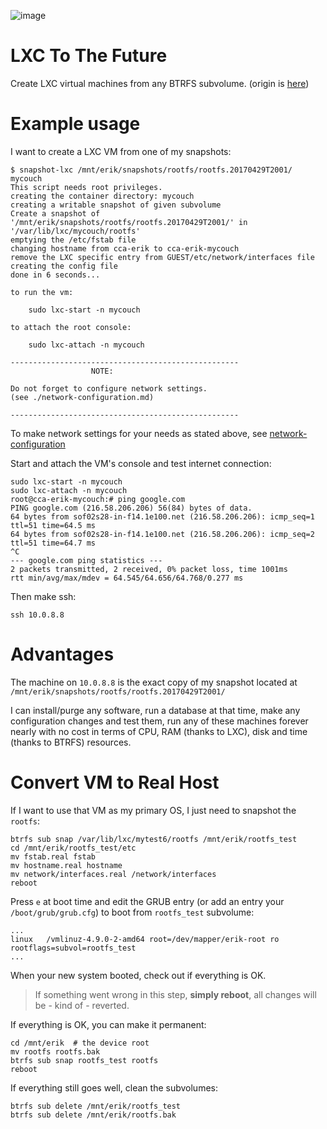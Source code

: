 ![image](https://cloud.githubusercontent.com/assets/6639874/25785684/93dfed2a-338f-11e7-85cb-27e17fb8dfef.png)

# LXC To The Future 

Create LXC virtual machines from any BTRFS subvolume. (origin is [here](https://unix.stackexchange.com/questions/362527/how-to-boot-a-virtual-machine-from-a-regular-folder))

# Example usage

I want to create a LXC VM from one of my snapshots: 


```
$ snapshot-lxc /mnt/erik/snapshots/rootfs/rootfs.20170429T2001/ mycouch
This script needs root privileges.
creating the container directory: mycouch
creating a writable snapshot of given subvolume
Create a snapshot of '/mnt/erik/snapshots/rootfs/rootfs.20170429T2001/' in '/var/lib/lxc/mycouch/rootfs'
emptying the /etc/fstab file
changing hostname from cca-erik to cca-erik-mycouch
remove the LXC specific entry from GUEST/etc/network/interfaces file
creating the config file
done in 6 seconds...

to run the vm:

	sudo lxc-start -n mycouch

to attach the root console:

	sudo lxc-attach -n mycouch

---------------------------------------------------
                  NOTE:

Do not forget to configure network settings.
(see ./network-configuration.md)

---------------------------------------------------
```


To make network settings for your needs as stated above, see [network-configuration](./network-configuration.md)

Start and attach the VM's console and test internet connection:

	sudo lxc-start -n mycouch
	sudo lxc-attach -n mycouch
	root@cca-erik-mycouch:# ping google.com
    PING google.com (216.58.206.206) 56(84) bytes of data.
    64 bytes from sof02s28-in-f14.1e100.net (216.58.206.206): icmp_seq=1 ttl=51 time=64.5 ms
    64 bytes from sof02s28-in-f14.1e100.net (216.58.206.206): icmp_seq=2 ttl=51 time=64.7 ms
    ^C
    --- google.com ping statistics ---
    2 packets transmitted, 2 received, 0% packet loss, time 1001ms
    rtt min/avg/max/mdev = 64.545/64.656/64.768/0.277 ms


Then make ssh: 

	ssh 10.0.8.8


# Advantages 

The machine on `10.0.8.8` is the exact copy of my snapshot located at `/mnt/erik/snapshots/rootfs/rootfs.20170429T2001/`

I can install/purge any software, run a database at that time, make any configuration changes and test them, run any of these machines forever nearly with  no cost in terms of CPU, RAM (thanks to LXC), disk and time (thanks to BTRFS) resources.

# Convert VM to Real Host

If I want to use that VM as my primary OS, I just need to snapshot the `rootfs`: 

    btrfs sub snap /var/lib/lxc/mytest6/rootfs /mnt/erik/rootfs_test
    cd /mnt/erik/rootfs_test/etc
    mv fstab.real fstab
    mv hostname.real hostname
    mv network/interfaces.real /network/interfaces
    reboot

Press `e` at boot time and edit the GRUB entry (or add an entry your `/boot/grub/grub.cfg`) to boot from `rootfs_test` subvolume: 

    ...
    linux	/vmlinuz-4.9.0-2-amd64 root=/dev/mapper/erik-root ro  rootflags=subvol=rootfs_test
    ...

When your new system booted, check out if everything is OK. 

> If something went wrong in this step, **simply reboot**, all changes will be - kind of - reverted. 

If everything is OK, you can make it permanent: 

    cd /mnt/erik  # the device root 
    mv rootfs rootfs.bak 
    btrfs sub snap rootfs_test rootfs 
    reboot 


If everything still goes well, clean the subvolumes: 

    btrfs sub delete /mnt/erik/rootfs_test 
    btrfs sub delete /mnt/erik/rootfs.bak 
